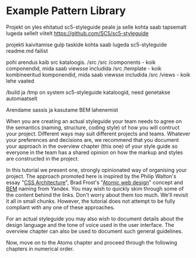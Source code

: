 Example Pattern Library
=======================

Projekt on yles ehitatud sc5-styleguide peale ja selle kohta saab tapsemalt lugeda sellelt viitelt https://github.com/SC5/sc5-styleguide

projekti kaivitamise gulp taskide kohta saab lugeda sc5-styleguide readme.md failist

pohi arendus kaib src kataloogis.
/src
/src /components - koik componendid, mida saab viewsse includida
/src /template - koik kombineeritud komponendid, mida saab viewsse includida
/src /views - koik lehe vaated

/build ja /tmp on system sc5-styleguide kataloogid, need genetakse automaatselt

Arendame sassis ja kasutame BEM lahenemist


When you are creating an actual styleguide your team needs to agree on the semantics (naming, structure, coding style) of how you will contruct your project. Different ways may suit different projects and teams. Whatever your preferences and decisions are, we recommend that you document your approach in the overview chapter (this one) of your style guide so everyone in the team has a shared opinion on how the markup and styles are constructed in the project.

In this tutorial we present one, strongly opinionated way of organising your project. The approach promoted here is inspired by the Philip Walton's essay "[CSS Architecture](http://philipwalton.com/articles/css-architecture/)", Brad Frost's "[Atomic web design](http://bradfrost.com/blog/post/atomic-web-design/)" concept and [BEM](http://bem.info/) naming from Yandex. You may wish to quickly skim through some of the content behind the links. Don't worry about them too much. We'll revisit it all in small chunks. However, the tutorial does not attempt to be fully compliant with any one of these approaches.

For an actual styleguide you may also wish to document details about the design language and the tone of voice used in the user interface. The overview chapter can also be used to document such general guidelines.

Now, move on to the Atoms chapter and proceed through the following chapters in numerical order.

